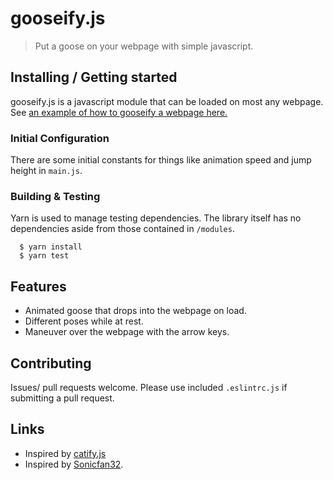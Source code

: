 # gooseify.js

> Put a goose on your webpage with simple javascript.

## Installing / Getting started

gooseify.js is a javascript module that can be loaded on most any webpage. See
[an example of how to gooseify a webpage here.](/example_html/falling.html)

### Initial Configuration

There are some initial constants for things like animation speed and jump height in
`main.js`.

### Building & Testing

Yarn is used to manage testing dependencies. The library itself has no dependencies aside from those
contained in `/modules`.

```shell
  $ yarn install
  $ yarn test
```

## Features

- Animated goose that drops into the webpage on load.
- Different poses while at rest.
- Maneuver over the webpage with the arrow keys.

## Contributing

Issues/ pull requests welcome. Please use included `.eslintrc.js` if submitting a pull request.

## Links

- Inspired by [catify.js](https://github.com/yobert/catify)
- Inspired by [Sonicfan32](https://www.spriters-resource.com/custom_edited/untitledgoosegamecustoms/sheet/121990/).
